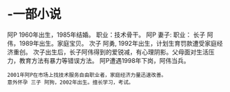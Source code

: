 # -一部小说
阿P 1960年出生，1985年结婚。
    职业：技术骨干。
阿P 妻子:
    职业：
长子 阿伟，1989年出生。家庭宝贝。
    次子 阿勇, 1992年出生，计划生育罚款遭受家庭经济重创。
    次子出生后，长子阿伟得到的爱锐减，有心理阴影。父母面对生活压力，教育方法有暴力等错误方法。
    阿P遭遇1998年下岗，阿伟当兵。
    
    2001年阿P在市场上找技术服务自由职业者，家庭经济力量迅速改善。
    意外怀孕 三子 阿狗，2002年出生。擅长学习，考试。


    
